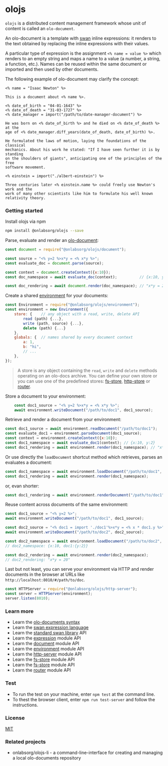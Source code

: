 # olojs

`olojs` is a distributed content management framework whose unit of content is
called an `olo-document`.

An olo-document is a template with [swan](./docs/swan.md) inline expressions: it 
renders to the text obtained by replacing the inline expressions with their
values.

A particular type of expression is the assignment `<% name = value %>` which
renders to an empty string and maps a name to a value (a number, a string, 
a function, etc.). Names can be reused within the same document or imported and 
then used by other documents.

The following example of olo-document may clarify the concept:

```
<% name = "Isaac Newton" %>

This is a document about <% name %>. 

<% date_of_birth = "04-01-1643" %>
<% date_of_death = "31-03-1727" %>
<% date_manager = import("/path/to/date-manager-document") %>

He was born on <% date_of_birth %> and he died on <% date_of_death %> at the 
age of <% date_manager.diff_years(date_of_death, date_of_birth) %>.

He formulated the laws of motion, laying the foundations of the classical
mechanics. About his work he stated: "If I have seen further it is by standing 
on the shoulders of giants", anticipating one of the principles of the free
software movement.

<% einstein = import("./albert-einstein") %>

Three centuries later <% einstein.name %> could freely use Newton's work and the
work of many other scientists like him to formulate his well known relativity theory.
```

### Getting started

Install olojs via npm

```sh
npm install @onlabsorg/olojs --save
```

Parse, evaluate and render an [olo-document](./docs/document.md):

```js
const document = require("@onlabsorg/olojs/document");

const source = "<% y=2 %>x*y = <% x*y %>";
const evaluate_doc = document.parse(source);

const context = document.createContext({x:10});
const doc_namespace = await evaluate_doc(context);          // {x:10, y:2}

const doc_rendering = await document.render(doc_namespace); // "x*y = 20"
```

Create a shared [environment](./docs/api/environment.md) for your documents:

```js
const Environment = require("@onlabsorg/olojs/environment");
const environment = new Environment({
    store: {    // any object with a read, write, delete API
        read (path) {...},
        write (path, source) {...},
        delete (path) {...}
    },
    globals: {  // names shared by every document context
        a: 1,
        b: "hi",
        // ...
    },
});
```

> A store is any object containing the `read`, `write` and `delete` methods 
> operating on an olo-docs archive. You can define your own store or you can use 
> one of the predefined stores: [fs-store](./docs/api/fs-store.md), 
> [http-store](./docs/api/http-store.md) or [router](./docs/api/router.md).

Store a document to your environment:

```js
    const doc1_source = "<% y=2 %>x*y = <% x*y %>";
    await environment.writeDocument("/path/to/doc1", doc1_source);
```

Retrieve and render a document from your environment:

```js
const doc1_source = await environment.readDocument("/path/to/doc1");
const evaluate_doc1 = environment.parseDocument(doc1_source);
const context = environment.createContext({x:10});
const doc1_namespace = await evaluate_doc1(context); // {x:10, y:2}
const doc1_rendering = await environment.render(doc1_namespace); // "x*y = 20
```

Or use directly the `loadDocument` shortcut method which retrieves, parses an 
evaluates a document:

```js
const doc1_namespace = await environment.loadDocument("/path/to/doc1", {x:10});
const doc1_rendering = await environment.render(doc1_namespace);
```

or, evan shorter:

```js
const doc1_rendering = await environment.renderDocument("/path/to/doc1", {x:10});
```

Reuse content across documents of the same environment:

```js
const doc1_source = "<% y=2 %>";
await environment.writeDocument("/path/to/doc1", doc1_source);

const doc2_source = "<% doc1 = import './doc1'%>x*y = <% x * doc1.y %>";
await environment.writeDocument("/path/to/doc2", doc2_source);

const doc2_namespace = await environment.loadDocument("/path/to/doc2", {x:10});
// doc2_namespace: {x:10, doc1:{y:2}}

const doc2_rendering = await environment.render(doc2_namespace);
// doc2_rendering: "x*y = 20"
```

Last but not least, you can serve your environment via HTTP and render documents 
in the browser at URLs like `http://localhost:8010/#/path/to/doc`.

```js
const HTTPServer = require("@onlabsorg/olojs/http-server");
const server = HTTPServer(environment);
server.listen(8010);
```

### Learn more
* Learn the [olo-documents syntax](./docs/document.md)
* Learn the [swan expression language](./docs/swan.md)
* Learn the [standard swan library](./docs/swan.md) API
* Learn the [expression](./docs/api/expression.md) module API
* Learn the [document](./docs/api/document.md) module API
* Learn the [environment](./docs/api/environment.md) module API
* Learn the [http-server](./docs/api/http-server.md) module API
* Learn the [fs-store](./docs/api/fs-store.md) module API
* Learn the [fs-store](./docs/api/http-store.md) module API
* Learn the [router](./docs/api/router.md) module API


### Test 
* To run the test on your machine, enter `npm test` at the command line.  
* To thest the browser client, enter `npm run test-server` and follow the
  instructions.


### License

[MIT](https://opensource.org/licenses/MIT)


### Related projects

* onlabsorg/olojs-li - a command-line-interface for creating and managing a 
  local olo-documents repository
